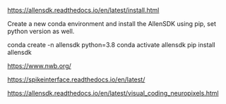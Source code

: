 https://allensdk.readthedocs.io/en/latest/install.html

Create a new conda environment and install the AllenSDK using pip, set python version as well. 

conda create -n allensdk python=3.8
conda activate allensdk
pip install allensdk

https://www.nwb.org/

https://spikeinterface.readthedocs.io/en/latest/


https://allensdk.readthedocs.io/en/latest/visual_coding_neuropixels.html
